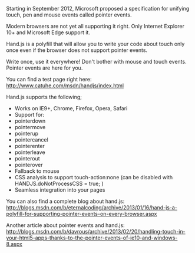 Starting in September 2012, Microsoft proposed a specification for unifying touch, pen and mouse events called pointer events.

Modern browsers are not yet all supporting it right. Only Internet Explorer 10+ and Microsoft Edge support it.

Hand.js is a polyfill that will allow you to write your code about touch only once even if the browser does not support pointer events.

Write once, use it everywhere! Don't bother with mouse and touch events. Pointer events are here for you.

You can find a test page right here: http://www.catuhe.com/msdn/handjs/index.html

Hand.js supports the following;

* Works on IE9+, Chrome, Firefox, Opera, Safari
* Support for:
 * pointerdown
 * pointermove
 * pointerup
 * pointercancel
 * pointerenter
 * pointerleave
 * pointerout
 * pointerover
* Fallback to mouse
* CSS analysis to support touch-action:none (can be disabled with HANDJS.doNotProcessCSS = true; )
* Seamless integration into your pages

You can also find a complete blog about hand.js: http://blogs.msdn.com/b/eternalcoding/archive/2013/01/16/hand-js-a-polyfill-for-supporting-pointer-events-on-every-browser.aspx

Another article about pointer events and hand.js: http://blogs.msdn.com/b/davrous/archive/2013/02/20/handling-touch-in-your-html5-apps-thanks-to-the-pointer-events-of-ie10-and-windows-8.aspx